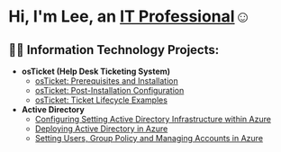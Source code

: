 <h1>Hi, I'm Lee, an <a href="https://linkedin.com/in/Josh">IT Professional</a>☺</h1>

<h2>👨‍💻 Information Technology Projects:</h2>

- <b>osTicket (Help Desk Ticketing System)</b>
  - [osTicket: Prerequisites and Installation](https://github.com/lscott98/osticket-prereqs)
  - [osTicket: Post-Installation Configuration](https://github.com/lscott98/post-install-config)
  - [osTicket: Ticket Lifecycle Examples](https://github.com/lscott98/ticket-lifecycle)
- <b>Active Directory</b>
  - [Configuring Setting Active Directory Infrastructure within Azure ](https://github.com/lscott98/configure-ad)
  - [Deploying Active Directory in Azure ](https://github.com/lscott98/deploying-ad)
  - [Setting Users, Group Policy and Managing Accounts in Azure ](https://github.com/lscott98/users-grouppol-magaccounts)
